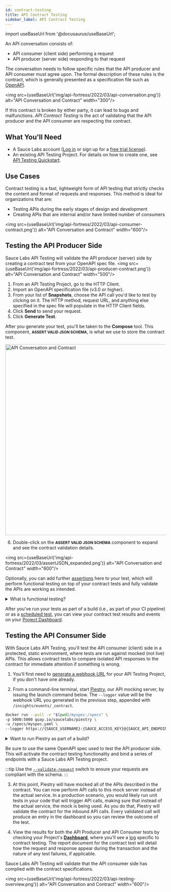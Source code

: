 ```yaml
---
id: contract-testing
title: API Contract Testing
sidebar_label: API Contract Testing
---
```


import useBaseUrl from '@docusaurus/useBaseUrl';

An API conversation consists of:
* API consumer (client side) performing a request
* API producer (server side) responding to that request

The conversation needs to follow specific rules that the API producer and API consumer must agree upon. The formal description of these rules is the contract, which is generally presented as a specification file such as [OpenAPI](https://swagger.io/docs/specification/about/).

<img src={useBaseUrl('img/api-fortress/2022/03/api-conversation.png')} alt="API Conversation and Contract" width="300"/>

If this contract is broken by either party, it can lead to bugs and malfunctions. _API Contract Testing_ is the act of validating that the API producer and the API consumer are respecting the contract.

## What You'll Need
* A Sauce Labs account ([Log in](https://accounts.saucelabs.com/am/XUI/#login/) or sign up for a [free trial license](https://saucelabs.com/sign-up)).
* An existing API Testing Project. For details on how to create one, see [API Testing Quickstart](/api-testing/quickstart/).

## Use Cases

Contract testing is a fast, lightweight form of API testing that strictly checks the content and format of requests and responses. This method is ideal for organizations that are:
* Testing APIs during the early stages of design and development
* Creating APIs that are internal and/or have limited number of consumers

<img src={useBaseUrl('img/api-fortress/2022/03/api-consumer-contract.png')} alt="API Conversation and Contract" width="600"/>

## Testing the API Producer Side

Sauce Labs API Testing will validate the API producer (server) side by creating a contract test from your OpenAPI spec file.
<img src={useBaseUrl('img/api-fortress/2022/03/api-producer-contract.png')} alt="API Conversation and Contract" width="500"/>

1. From an API Testing Project, go to the HTTP Client.
2. Import an OpenAPI specification file (v3.0 or higher).
3. From your list of **Snapshots**, choose the API call you'd like to test by clicking on it. The HTTP method, request URL, and anything else specified in the spec file will populate in the HTTP Client fields.
4. Click **Send** to send your request.
5. Click **Generate Test**.

  <p>After you generate your test, you'll be taken to the <strong>Compose</strong> tool. This component, <small><strong>ASSERT VALID JSON SCHEMA</strong></small>, is what we use to store the contract test.</p>
  <img src={useBaseUrl('img/api-fortress/2022/03/assertJSON.png')} alt="API Conversation and Contract" width="600"/>

6. <p>Double-click on the <small><strong>ASSERT VALID JSON SCHEMA</strong></small> component to expand and see the contract validation details.</p>

  <img src={useBaseUrl('img/api-fortress/2022/03/assertJSON_expanded.png')} alt="API Conversation and Contract" width="600"/>

Optionally, you can add further [assertions](/api-testing/composer/) here to your test, which will perform functional testing on top of your contract tests and fully validate the APIs are working as intended.

<details><summary>What is functional testing?</summary>
<i>Functional testing</i> is a more robust, data-driven method that checks the API logic and consumer flows. If your organization is creating a large-scale API program that will have public APIs with third-party consumers, for example, functional testing is ideal. That's where adding functional testing to complement your contract testing strategy can give your development team insight into how accurately your APIs render, and ultimately bring products to market faster.
</details>

After you've run your tests as part of a build (i.e., as part of your CI pipeline) or as a [scheduled test](/api-testing/schedule-test/), you can view your contract test results and events on your [Project Dashboard](/api-testing/project-dashboard/).


## Testing the API Consumer Side

With Sauce Labs API Testing, you'll test the API consumer (client) side in a protected, static environment, where tests are run against mocked (not live) APIs. This allows contract tests to compare isolated API responses to the contract for immediate attention if something is wrong.

1. You'll first need to [generate a webhook URL](/api-testing/integrations/apifctl-cicd-integration/#creating-webhooks) for your API Testing Project, if you don't have one already.

2. From a command-line terminal, start [Piestry](/api-testing/mocking/), our API mocking server, by issuing the launch command below. The `--logger` value will be the webhook URL you generated in the previous step, appended with `/insights/events/_contract`.  
  ```bash
  docker run --pull -v "$(pwd)/myspec:/specs" \
  -p 5000:5000 quay.io/saucelabs/piestry \
  -u /specs/myspec.yaml \
  --logger https://{SAUCE_USERNAME}:{SAUCE_ACCESS_KEY}@{SAUCE_API_ENDPOINT}/{hook_id}/insights/events/_contract
  ```

  <details><summary>Want to run Piestry as part of a build?</summary>

  Alternatively, you can run the command as a [build](/api-testing/project-dashboard/#test-build-reports) by issuing the following launch command instead of the above:
  ```bash
  docker run --pull -v "$(pwd)/myspec:/specs" \
  -p 5000:5000 quay.io/saucelabs/piestry \
  -u /specs/myspec.yaml \
  --logger "https://{SAUCE_USERNAME}:{SAUCE_ACCESS_KEY}@{SAUCE_API_ENDPOINT}/{hook_id}/insights/events/_contract?buildId=build123"
  ```

  Here, the URL is appended by the `buildId` parameter.
  </details>

  Be sure to use the same OpenAPI spec used to test the API producer side. This will activate the contract testing functionality and bind a series of endpoints with a Sauce Labs API Testing project.

  :::tip
  Use the [`--validate-request`](/api-testing/mocking/#validate-request) switch to ensure your requests are compliant with the schema.
  :::

3. At this point, Piestry will have mocked all of the APIs described in the contract. You can now perform API calls to this mock server instead of the actual service. In a production scenario, you would likely run unit tests in your code that will trigger API calls, making sure that instead of the actual service, the mock is being used. As you do that, Piestry will validate the contract for the inbound API calls. Every validated call will produce an entry in the dashboard so you can review the outcome of the test.

4. View the results for both the API Producer and API Consumer tests by checking your Project's [**Dashboard**](/api-testing/project-dashboard/), where you'll see a [log](/api-testing/project-dashboard/#test-logs) specific to contract testing. The report document for the contract test will detail how the request and response appear during the transaction and the nature of any test failures, if applicable.

Sauce Labs API Testing will validate that the API consumer side has complied with the contract specifications.

<img src={useBaseUrl('img/api-fortress/2022/03/api-testing-overview.png')} alt="API Conversation and Contract" width="600"/>
